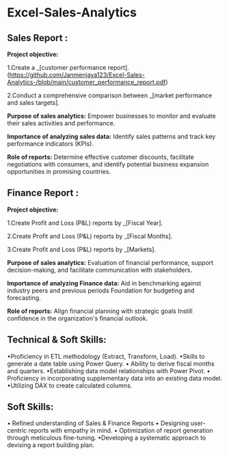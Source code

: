 # Excel-Sales-Analytics
## Sales Report :

 **Project objective:** 

  1.Create a _[customer performance report].(https://github.com/Janmenjaya123/Excel-Sales-Analytics-/blob/main/customer_performance_report.pdf)

  2.Conduct a comprehensive comparison between _[market performance and sales targets].

 **Purpose of sales analytics:** Empower businesses to monitor and evaluate their sales activities and performance.

**Importance of analyzing sales data:** Identify sales patterns and track key performance indicators (KPIs).

 **Role of reports:** Determine effective customer discounts, facilitate negotiations with consumers, and identify potential business expansion opportunities in promising countries.

## Finance Report :

**Project objective:** 

   1.Create Profit and Loss (P&L) reports by _[Fiscal Year].
  
   2.Create Profit and Loss (P&L) reports by _[Fiscal Months].

   3.Create Profit and Loss (P&L) reports by _[Markets].

 **Purpose of sales analytics:** Evaluation of financial performance, support decision-making, and facilitate communication with stakeholders.

 **Importance of analyzing Finance data:** Aid in benchmarking against industry peers and previous periods Foundation for budgeting and forecasting.

 **Role of reports:** Align financial planning with strategic goals Instill confidence in the organization's financial outlook.


## Technical & Soft Skills:
•Proficiency in ETL methodology (Extract, Transform, Load).
•Skills to generate a date table using Power Query.
•	Ability to derive fiscal months and quarters.
•Establishing data model relationships with Power Pivot.
•	Proficiency in incorporating supplementary data into an existing data model.
•Utilizing DAX to create calculated columns.

## Soft Skills:
•	Refined understanding of Sales & Finance Reports
•	Designing user-centric reports with empathy in mind.
•	Optimization of report generation through meticulous fine-tuning.
•Developing a systematic approach to devising a report building plan.
